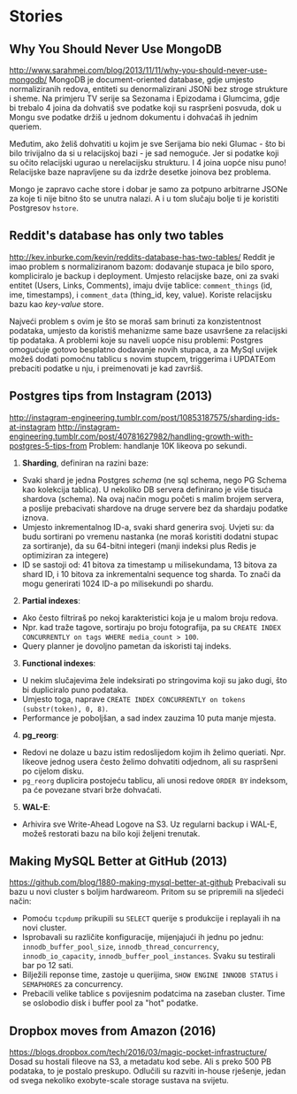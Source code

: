 # Stories


## Why You Should Never Use MongoDB
http://www.sarahmei.com/blog/2013/11/11/why-you-should-never-use-mongodb/
MongoDB je document-oriented database, gdje umjesto normaliziranih redova, entiteti su denormalizirani JSONi bez stroge strukture i sheme. Na primjeru TV serije sa Sezonama i Epizodama i Glumcima, gdje bi trebalo 4 joina da dohvatiš sve podatke koji su raspršeni posvuda, dok u Mongu sve podatke držiš u jednom dokumentu i dohvaćaš ih jednim queriem.

Međutim, ako želiš dohvatiti u kojim je sve Serijama bio neki Glumac - što bi bilo trivijalno da si u relacijskoj bazi - je sad nemoguće. Jer si podatke koji su očito relacijski ugurao u nerelacijsku strukturu. I 4 joina uopće nisu puno! Relacijske baze napravljene su da izdrže desetke joinova bez problema.

Mongo je zapravo cache store i dobar je samo za potpuno arbitrarne JSONe za koje ti nije bitno što se unutra nalazi. A i u tom slučaju bolje ti je koristiti Postgresov `hstore`.


## Reddit's database has only two tables
http://kev.inburke.com/kevin/reddits-database-has-two-tables/
Reddit je imao problem s normaliziranom bazom: dodavanje stupaca je bilo sporo, kompliciralo je backup i deployment.
Umjesto relacijske baze, oni za svaki entitet (Users, Links, Comments), imaju dvije tablice: `comment_things` (id, ime, timestamps), i `comment_data` (thing_id, key, value). Koriste relacijsku bazu kao *key-value* store.

Najveći problem s ovim je što se moraš sam brinuti za konzistentnost podataka, umjesto da koristiš mehanizme same baze usavršene za relacijski tip podataka. A problemi koje su naveli uopće nisu problemi: Postgres omogućuje gotovo besplatno dodavanje novih stupaca, a za MySql uvijek možeš dodati pomoćnu tablicu s novim stupcem, triggerima i UPDATEom prebaciti podatke u nju, i preimenovati je kad završiš.


## Postgres tips from Instagram (2013)
http://instagram-engineering.tumblr.com/post/10853187575/sharding-ids-at-instagram
http://instagram-engineering.tumblr.com/post/40781627982/handling-growth-with-postgres-5-tips-from
Problem: handlanje 10K likeova po sekundi.
1. **Sharding**, definiran na razini baze:
  * Svaki shard je jedna Postgres *schema* (ne sql schema, nego PG Schema kao kolekcija tablica). U nekoliko DB servera definirano je više tisuća shardova (schema). Na ovaj način mogu početi s malim brojem servera, a poslije prebacivati shardove na druge servere bez da shardaju podatke iznova.
  * Umjesto inkrementalnog ID-a, svaki shard generira svoj. Uvjeti su: da budu sortirani po vremenu nastanka (ne moraš koristiti dodatni stupac za sortiranje), da su 64-bitni integeri (manji indeksi plus Redis je optimiziran za integere)
  * ID se sastoji od: 41 bitova za timestamp u milisekundama, 13 bitova za shard ID, i 10 bitova za inkrementalni sequence tog sharda. To znači da mogu generirati 1024 ID-a po milisekundi po shardu.
2. **Partial indexes**:
  * Ako često filtriraš po nekoj karakteristici koja je u malom broju redova.
  * Npr. kad traže tagove, sortiraju po broju fotografija, pa su `CREATE INDEX CONCURRENTLY on tags WHERE media_count > 100`.
  * Query planner je dovoljno pametan da iskoristi taj indeks.
3. **Functional indexes**:
  * U nekim slučajevima žele indeksirati po stringovima koji su jako dugi, što bi dupliciralo puno podataka.
  * Umjesto toga, naprave `CREATE INDEX CONCURRENTLY on tokens (substr(token), 0, 8)`.
  * Performance je poboljšan, a sad index zauzima 10 puta manje mjesta.
4. **pg_reorg**:
  * Redovi ne dolaze u bazu istim redoslijedom kojim ih želimo queriati. Npr. likeove jednog usera često želimo dohvatiti odjednom, ali su raspršeni po cijelom disku.
  * `pg_reorg` duplicira postojeću tablicu, ali unosi redove `ORDER BY` indeksom, pa će povezane stvari brže dohvaćati.
5. **WAL-E**:
  * Arhivira sve Write-Ahead Logove na S3. Uz regularni backup i WAL-E, možeš restorati bazu na bilo koji željeni trenutak.


## Making MySQL Better at GitHub (2013)
https://github.com/blog/1880-making-mysql-better-at-github
Prebacivali su bazu u novi cluster s boljim hardwareom. Pritom su se pripremili na sljedeći način:
  * Pomoću `tcpdump` prikupili su `SELECT` querije s produkcije i replayali ih na novi cluster.
  * Isprobavali su različite konfiguracije, mijenjajući ih jednu po jednu: `innodb_buffer_pool_size`, `innodb_thread_concurrency`, `innodb_io_capacity`, `innodb_buffer_pool_instances`. Svaku su testirali bar po 12 sati.
  * Bilježili reponse time, zastoje u querijima, `SHOW ENGINE INNODB STATUS` i `SEMAPHORES` za concurrency.
  * Prebacili velike tablice s povijesnim podatcima na zaseban cluster. Time se oslobodio disk i buffer pool za "hot" podatke.


## Dropbox moves from Amazon (2016)
https://blogs.dropbox.com/tech/2016/03/magic-pocket-infrastructure/
Dosad su hostali fileove na S3, a metadatu kod sebe. Ali s preko 500 PB podataka, to je postalo preskupo.
Odlučili su razviti in-house rješenje, jedan od svega nekoliko exobyte-scale storage sustava na svijetu.
